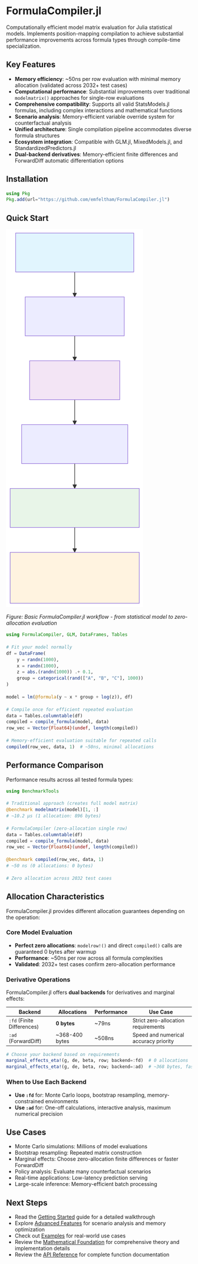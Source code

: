 # FormulaCompiler.jl

Computationally efficient model matrix evaluation for Julia statistical models. Implements position-mapping compilation to achieve substantial performance improvements across formula types through compile-time specialization.

## Key Features

- **Memory efficiency**: ~50ns per row evaluation with minimal memory allocation (validated across 2032+ test cases)
- **Computational performance**: Substantial improvements over traditional `modelmatrix()` approaches for single-row evaluations  
- **Comprehensive compatibility**: Supports all valid StatsModels.jl formulas, including complex interactions and mathematical functions
- **Scenario analysis**: Memory-efficient variable override system for counterfactual analysis
- **Unified architecture**: Single compilation pipeline accommodates diverse formula structures
- **Ecosystem integration**: Compatible with GLM.jl, MixedModels.jl, and StandardizedPredictors.jl
- **Dual-backend derivatives**: Memory-efficient finite differences and ForwardDiff automatic differentiation options

## Installation

```julia
using Pkg
Pkg.add(url="https://github.com/emfeltham/FormulaCompiler.jl")
```

## Quick Start

![Workflow](assets/src_getting_started_diagram_8.svg)

*Figure: Basic FormulaCompiler.jl workflow - from statistical model to zero-allocation evaluation*

```julia
using FormulaCompiler, GLM, DataFrames, Tables

# Fit your model normally
df = DataFrame(
    y = randn(1000),
    x = randn(1000),
    z = abs.(randn(1000)) .+ 0.1,
    group = categorical(rand(["A", "B", "C"], 1000))
)

model = lm(@formula(y ~ x * group + log(z)), df)

# Compile once for efficient repeated evaluation  
data = Tables.columntable(df)
compiled = compile_formula(model, data)
row_vec = Vector{Float64}(undef, length(compiled))

# Memory-efficient evaluation suitable for repeated calls
compiled(row_vec, data, 1)  # ~50ns, minimal allocations
```

## Performance Comparison

Performance results across all tested formula types:

```julia
using BenchmarkTools

# Traditional approach (creates full model matrix)
@benchmark modelmatrix(model)[1, :]
# ~10.2 μs (1 allocation: 896 bytes)

# FormulaCompiler (zero-allocation single row)
data = Tables.columntable(df)
compiled = compile_formula(model, data)
row_vec = Vector{Float64}(undef, length(compiled))

@benchmark compiled(row_vec, data, 1)
# ~50 ns (0 allocations: 0 bytes)

# Zero allocation across 2032 test cases
```

## Allocation Characteristics

FormulaCompiler.jl provides different allocation guarantees depending on the operation:

### Core Model Evaluation
- **Perfect zero allocations**: `modelrow!()` and direct `compiled()` calls are guaranteed 0 bytes after warmup
- **Performance**: ~50ns per row across all formula complexities
- **Validated**: 2032+ test cases confirm zero-allocation performance

### Derivative Operations
FormulaCompiler.jl offers **dual backends** for derivatives and marginal effects:

| Backend | Allocations | Performance | Use Case |
|---------|-------------|-------------|----------|
| `:fd` (Finite Differences) | **0 bytes** | ~79ns | Strict zero-allocation requirements |
| `:ad` (ForwardDiff) | ~368-400 bytes | ~508ns | Speed and numerical accuracy priority |

```julia
# Choose your backend based on requirements
marginal_effects_eta!(g, de, beta, row; backend=:fd)  # 0 allocations
marginal_effects_eta!(g, de, beta, row; backend=:ad)  # ~368 bytes, faster
```

### When to Use Each Backend
- **Use `:fd`** for: Monte Carlo loops, bootstrap resampling, memory-constrained environments
- **Use `:ad`** for: One-off calculations, interactive analysis, maximum numerical precision

## Use Cases

- Monte Carlo simulations: Millions of model evaluations
- Bootstrap resampling: Repeated matrix construction
- Marginal effects: Choose zero-allocation finite differences or faster ForwardDiff
- Policy analysis: Evaluate many counterfactual scenarios
- Real-time applications: Low-latency prediction serving
- Large-scale inference: Memory-efficient batch processing

## Next Steps

- Read the [Getting Started](getting_started.md) guide for a detailed walkthrough
- Explore [Advanced Features](guide/advanced_features.md) for scenario analysis and memory optimization
- Check out [Examples](examples.md) for real-world use cases
- Review the [Mathematical Foundation](mathematical_foundation.md) for comprehensive theory and implementation details
- Review the [API Reference](api.md) for complete function documentation
